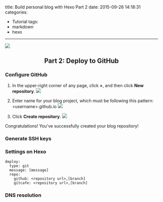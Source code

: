 title: Build personal blog with Hexo Part 2
date: 2015-09-26 14:18:31
categories: 
- Tutorial
tags: 
- markdown
- hexo
---
![](/img/blog-dnspod.jpg)

## <p align="center">Part 2: Deploy to GitHub</p>
### Configure GitHub
1. In the upper-right corner of any page, click **+**, and then click **New repository**.
![](/img/blog-github-repo-create.png)

2. Enter name for your blog project, which must be following this pattern: &lt;username&gt;.github.io
![](/img/blog-github-repo-name.png)

3. Click **Create repository**.
![](/img/blog-github-create-repo-button.png)

Congratulations! You've successfully created your blog repository!

### Generate SSH keys


### Settings on Hexo

```
deploy:
  type: git
  message: [message]
  repo:
    github: <repository url>,[branch]
    gitcafe: <repository url>,[branch] 
```

### DNS resolution